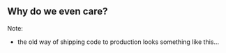 ## Why do we even care?

Note:

- the old way of shipping code to production looks something like this…
